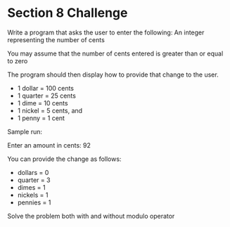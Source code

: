 # Section 8 Challenge #

Write a program that asks the user to enter the following:
An integer representing the number of cents

You may assume that the number of cents entered is greater than or equal to zero

The program should then display how to provide that change to the user.


-	1 dollar 	= 		100 cents
-	1 quarter 	=		25 cents
-	1 dime		=		10 cents
-	1 nickel	=		5 cents, and
-	1 penny		= 		1 cent

Sample run:

Enter an amount in cents: 92

You can provide the change as follows:
-	dollars 	= 	0
-	quarter		= 	3
-	dimes 		=	1
- 	nickels		= 	1
- 	pennies		=	1

Solve the problem both with and without modulo operator

